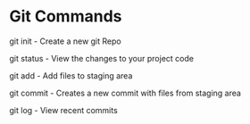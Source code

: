 # Git Commands

git init - Create a new git Repo

git status - View the changes to your project code

git add - Add files to staging area

git commit - Creates a new commit with files from staging area

git log - View recent commits

